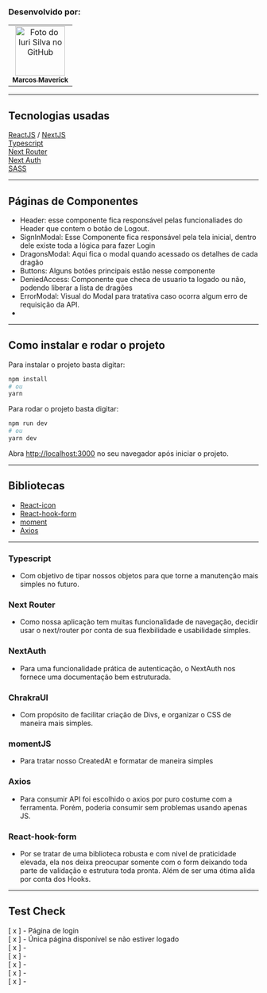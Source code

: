 
### Desenvolvido por: 
<table>
  <tr>
    <td align="center">
      <a href="https://www.linkedin.com/in/marcos-maverick-091321101/">
        <img src="https://media-exp1.licdn.com/dms/image/C4E03AQHGgHQzwANMqw/profile-displayphoto-shrink_800_800/0/1596469756072?e=1638403200&v=beta&t=GWjdapw-tKaS8NAoFR2ok4gfW4ewhmct16n7Ms8-Ua8" width="100px;" alt="Foto do Iuri Silva no GitHub"/><br>
        <sub>
          <b>Marcos Maverick</b>
        </sub>
      </a>
    </td>
  </tr>
</table>

---

## Tecnologias usadas
[ReactJS](https://pt-br.reactjs.org/) / 
[NextJS](https://nextjs.org/)<br>
[Typescript](https://www.typescriptlang.org/)<br>
[Next Router](https://nextjs.org/docs/api-reference/next/router#userouter)<br>
[Next Auth](https://next-auth.js.org/)<br>
[SASS](https://sass-lang.com/)

---

## Páginas de Componentes


- Header: esse componente fica responsável pelas funcionaliades do Header que contem o botão de Logout.
- SignInModal: Esse Componente fica responsável pela tela inicial, dentro dele existe toda a lógica para fazer Login
- DragonsModal: Aqui fica o modal quando acessado os detalhes de cada dragão
- Buttons: Alguns botões principais estão nesse componente
- DeniedAccess: Componente que checa de usuario ta logado ou não, podendo liberar a lista de dragões
- ErrorModal: Visual do Modal para tratativa caso ocorra algum erro de requisição da API.
-
---
## Como instalar e rodar o projeto

Para instalar o projeto basta digitar:
```bash
npm install
# ou
yarn
```
Para rodar o projeto basta digitar: 

```bash
npm run dev
# ou
yarn dev
```

Abra [http://localhost:3000](http://localhost:3000) no seu navegador após iniciar o projeto.

---
## Bibliotecas

- [React-icon](https://react-icons.github.io/react-icons/)
- [React-hook-form](https://react-hook-form.com/)
- [moment](https://momentjs.com/)
- [Axios](https://www.npmjs.com/package/axios)

---

### Typescript
- Com objetivo de tipar nossos objetos para que torne a manutenção mais simples no futuro.
### Next Router
 - Como nossa aplicação tem muitas funcionalidade de navegação, decidir usar o next/router por conta de sua flexbilidade e usabilidade simples.
### NextAuth
- Para uma funcionalidade prática de autenticação, o NextAuth nos fornece uma documentação bem estruturada.
### ChrakraUI
- Com propósito de facilitar criação de Divs, e organizar o CSS de maneira mais simples.
### momentJS
- Para tratar nosso CreatedAt e formatar de maneira simples
### Axios
- Para consumir API foi escolhido o axios por puro costume com a ferramenta. Porém, poderia consumir sem problemas usando apenas JS.

### React-hook-form
- Por se tratar de uma biblioteca robusta e com nivel de praticidade elevada, ela nos deixa preocupar somente com o form deixando toda parte de validação e estrutura toda pronta. Além de ser uma ótima alida por conta dos Hooks.

---

## Test Check
 [ x ] - Página de login<br>
 [ x ] - Única página disponível se não estiver logado <br>
 [ x ] - <br>
 [ x ] - <br>
 [ x ] - <br>
 [ x ] - <br>
 [ x ] - <br>



